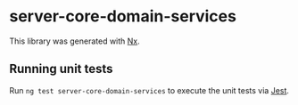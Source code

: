 # server-core-domain-services

This library was generated with [Nx](https://nx.dev).

## Running unit tests

Run `ng test server-core-domain-services` to execute the unit tests via [Jest](https://jestjs.io).
